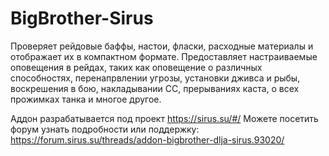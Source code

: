 # BigBrother-Sirus
Проверяет рейдовые баффы, настои, фласки, расходные материалы и отображает их в компактном формате.
Предоставляет настраиваемые оповещения в рейдах, таких как оповещение о различных способностях, перенапрвлении угрозы, установки дживса и рыбы, воскрешения в бою, накладывании СС, прерываниях каста, о всех прожимках танка и многое другое.

Аддон разрабатывается под проект https://sirus.su/#/ 
Можете посетить форум узнать подробности или поддержку:
https://forum.sirus.su/threads/addon-bigbrother-dlja-sirus.93020/
